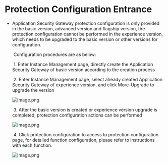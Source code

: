 # Protection Configuration Entrance 

- Application Security Gateway protection configuration is only provided in the basic version, advanced version and flagship version, the protection configuration cannot be performed in the experience version, which needs to be upgraded to the basic version or other versions for configuration.

  ​    Configuration procedures are as below:

  ​    1. Enter Instance Management page, directly create the Application Security Gateway of basic version according to the creation process

  ​    2. Enter Instance Management page, select already created Application Security Gateway of experience version, and click More-Upgrade to upgrade the version

  ![image.png](https://img1.jcloudcs.com/cms/3604b6ef-c729-4c99-a7a6-cf7da62f9fb920180815153723.png)

  ​    3. After the basic version is created or experience version upgrade is completed, protection configuration actions can be performed

  ![image.png](https://img1.jcloudcs.com/cms/5cefa347-38ec-4867-92c5-71ce9e1cee1720180815153807.png)

  ​    4. Click protection configuration to access to protection configuration page, for detailed function configuration, please refer to instructions with each function.

  ![image.png](https://img1.jcloudcs.com/cms/1145f18c-a6c1-4816-ab82-739e05726e5420180815153835.png)

